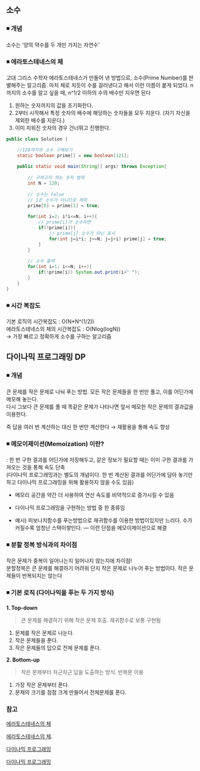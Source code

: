 ## **소수**

### **◾ 개념**

소수는 ‘양의 약수를 두 개만 가지는 자연수’


### **◾ 에라토스테네스의 체**

고대 그리스 수학자 에라토스테네스가 만들어 낸 방법으로, 소수(Prime Number)를 판별해주는 알고리즘. 마치 체로 치듯이 수를 걸러낸다고 해서 이런 이름이 붙게 되었다. n까지의 소수를 알고 싶을 때, n^1/2 이하의 수의 배수만 지우면 된다

1. 원하는 숫자까지의 값을 초기화한다.
2. 2부터 시작해서 특정 숫자의 배수에 해당하는 숫자들을 모두 지운다. (자기 자신을 제외한 배수를 지운다.)
3. 이미 지워진 숫자의 경우 건너뛰고 진행한다.

```java
public class Solution {

	//120까지의 소수 구해보기
	static boolean prime[] = new boolean[121];
    
    public static void main(String[] args) throws Exception{
		
        // 구하고자 하는 숫자 범위
        int N = 120;
        
        // 소수는 false
        // 1은 소수가 아니므로 제외
        prime[0] = prime[1] = true;
        
        for(int i=2; i*i<=N; i++){
        	// prime[i]가 소수라면
            if(!prime[i]){
            	// prime[j] 소수가 아닌 표시
            	for(int j=i*i; j<=N; j=j+i) prime[j] = true;                
            }        
        }    
        
        // 소수 출력
        for(int i=1; i<=N; i++){
        	if(!prime[i]) System.out.print(i+" ");        
        }
    }
}
```

### **◾ 시간 복잡도**

기본 로직의 시간복잡도 : O(N*N^(1/2)) </br>
에라토스테네스의 체의 시간복잡도 : O(Nlog(logN)) </br>
  → 가장 빠르고 정확하게 소수를 구하는 알고리즘

## **다이나믹 프로그래밍 DP**

### **◾ 개념**

큰 문제를 작은 문제로 나눠 푸는 방법. 모든 작은 문제들을 한 번만 풀고, 이를 어딘가에 메모해 놓는다. </br> 다시 그보다 큰 문제를 풀 때 똑같은 문제가 나타나면 앞서 메모한 작은 문제의 결과값을 이용한다. </br>

즉 답을 여러 번 계산하는 대신 한 번만 계산한다 → 재활용을 통해 속도 향상


### **◾ 메모이제이션(Memoization) 이란?**

: 한 번 구한 결과를 어딘가에 저장해두고, 같은 정보가 필요할 때는 이미 구한 결과를 가져오는 것을 통해 속도 단축 </br>(다이나믹 프로그래밍과는 별도의 개념이다. 한 번 계산된 결과를 어딘가에 담아 놓기만 하고 다이나믹 프로그래밍을 위해 활용하지 않을 수도 있음)

- 메모리 공간을 약간 더 사용하여 연산 속도를 비약적으로 증가시킬 수 있음

- 다이나믹 프로그래밍을 구현하는 방법 중 한 종류임

- 예시) 피보나치함수를 푸는방법으로 재귀함수를 이용한 방법이있지만 느리다. 수가 커질수록 엄청난 스택이쌓인다. — 이런 단점을 메모이제이션으로 해결

### **◾ 분할 정복 방식과의 차이점**

작은 문제가 중복이 일어나는지 일어나지 않는지에 차이점! </br>
분할정복은 큰 문제를 해결하기 어려워 단지 작은 문제로 나누어 푸는 방법이다. 작은 문제들이 반복되지는 않는다

### **◾ 기본 로직 (다이나믹을 푸는 두 가지 방식)**

**1. Top-down**

> 큰 문제를 해결하기 위해 작은 문제 호출. 재귀함수로 보통 구현됨
> 
1. 문제를 작은 문제로 나눈다.
2. 작은 문제들을 푼다.
3. 작은 문제들의 답으로 전체 문제를 푼다.



**2. Bottom-up**

> 작은 문제부터 차근차근 답을 도출하는 방식. 반복문 이용
> 
1. 가장 작은 문제부터 푼다.
2. 문제의 크기를 점점 크게 만들어서 전체문제를 푼다.



### **참고**

[에라토스테네스의 체](https://firework-ham.tistory.com/8)

[에라토스테네스의 체](https://choheeis.github.io/newblog//articles/2020-04/%EC%97%90%EB%9D%BC%ED%86%A0%EC%8A%A4%ED%85%8C%EB%84%A4%EC%8A%A4%EC%9D%98%EC%B2%B4#:~:text=%EC%97%90%EB%9D%BC%ED%86%A0%EC%8A%A4%ED%85%8C%EB%84%A4%EC%8A%A4%EC%9D%98%20%EC%B2%B4%EB%8A%94%20%EC%8B%9C%EA%B0%84,%EC%86%8C%EC%88%98%EB%A5%BC%20%EA%B5%AC%ED%95%98%EB%8A%94%20%EC%95%8C%EA%B3%A0%EB%A6%AC%EC%A6%98%EC%9D%B4%EB%8B%A4).

[다이나믹 프로그래밍](https://blex.me/@mildsalmon/chap-8-%EB%8B%A4%EC%9D%B4%EB%82%98%EB%AF%B9-%ED%94%84%EB%A1%9C%EA%B7%B8%EB%9E%98%EB%B0%8D-%EA%B0%9C%EB%85%90)

[다이나믹 프로그래밍](https://galid1.tistory.com/507)

